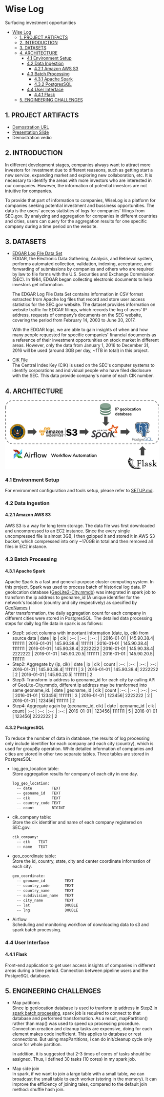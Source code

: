 # Wise Log
Surfacing investment opportunities

<!-- TOC -->

- [Wise Log](#wise-log)
    - [1. PROJECT ARTIFACTS](#1-project-artifacts)
    - [2. INTRODUCTION](#2-introduction)
    - [3. DATASETS](#3-datasets)
    - [4. ARCHITECTURE](#4-architecture)
        - [4.1 Environment Setup](#41-environment-setup)
        - [4.2 Data Ingestion](#42-data-ingestion)
            - [4.2.1 Amazon AWS S3](#421-amazon-aws-s3)
        - [4.3 Batch Processing](#43-batch-processing)
            - [4.3.1 Apache Spark](#431-apache-spark)
            - [4.3.2 PostgresSQL](#432-postgressql)
        - [4.4 User Interface](#44-user-interface)
            - [4.4.1 Flask](#441-flask)
    - [5. ENGINEERING CHALLENGES](#5-engineering-challenges)

<!-- /TOC -->


## 1. PROJECT ARTIFACTS 
* [Demostration URL](wiselog.club)
* [Presentation Slide](bit.ly/wiselog_demo)
* Demostration vedio
  
## 2. INTRODUCTION
In different development stages, companies always want to attract more investors for investment due to different reaseons, such as getting start a new service, expanding market and exploring new collaboration, etc. It is necessary to identify the areas with more investors who are interested in our companies. However, the information of potential investors are not intuitive for companies.      

To provide that part of information to companies, WiseLog is a platform for companies seeking potential investment and bussiness opportunities. The data is the users' access statistics of logs for companies' filings from SEC.gov. By  analyzing and aggregation for companies in different countries and cities, users can query for the aggregation results for one specific company during a time period on the website.

## 3. DATASETS
* [EDGAR Log File Data Set](https://www.sec.gov/dera/data/edgar-log-file-data-set.html)     
  EDGAR, the Electronic Data Gathering, Analysis, and Retrieval system, performs automated collection, validation, indexing, acceptance, and forwarding of submissions by companies and others who are required by law to file forms with the U.S. Securities and Exchange Commission (SEC). In 1984, EDGAR began collecting electronic documents to help investors get information.
  
  The EDGAR Log File Data Set contains information in CSV format extracted from Apache log files that record and store user access statistics for the SEC.gov website. The dataset provides information on website traffic for EDGAR filings, which records the log of users’ IP address, requests of company’s documents on the SEC website, covering the period from February 14, 2003 to June 30, 2017.          

  With the EDGAR logs, we are able to gain insights of when and how many people requested for specific companies' financial documents as a reference of their investment opportunities on stock market in different areas. However, only the data from January 1, 2016 to December 31, 2016 will be used (around 3GB per day, ~1TB in total) in this project.
* [CIK File](https://www.sec.gov/Archives/edgar/cik-lookup-data.txt)    
  The Central Index Key (CIK) is used on the SEC's computer systems to identify corporations and individual people who have filed disclosure with the SEC. This data provide company's name of each CIK number.
## 4. ARCHITECTURE
![Pipeline](./img/workflow.png)
### 4.1 Environment Setup
 For environment configuration and tools setup, please refer to [SETUP.md](./SETUP.md).
### 4.2 Data Ingestion
#### 4.2.1 Amazon AWS S3      
  AWS S3 is a way for long term storage. The data file was first downloaded and uncompressed to an EC2 instance. Since the every single uncompressed file is almost 3GB, I then gzipped it and stored it in AWS S3 bucket, which compressed into only ~170GB in total and then removed all files in EC2 instance. 
### 4.3 Batch Processing
#### 4.3.1 Apache Spark      
  Apache Spark is a fast and general-purpose cluster computing system. In this project, Spark was used to process batch of historical log data. IP geolocation database ([GeoLite2-City.mmdb](https://geolite.maxmind.com/download/geoip/database/GeoLite2-City.tar.gz)) was integrated in spark job to transform the ip address to geoname_id (A unique identifier for the network's location (country and city respectively) as specified by [GeoNames](https://www.geonames.org/).)      
  After transformation, the daily aggregation count for each company in different cities were stored in PostgresSQL.
  The detailed data processing steps for daily log file data in spark is as follows:
  * Step1: select columns with important information (date, ip, cik) from source data
    | date | ip | cik 
    | :--: | :--: | :--: |
    | 2016-01-01 | 145.90.38.4| 1111111
    | 2016-01-01 | 145.90.38.4| 1111111
    | 2016-01-01 | 145.90.38.4| 1111111
    | 2016-01-01 | 145.90.38.4| 2222222
    | 2016-01-01 | 145.90.38.4| 2222222
    | 2016-01-01 | 145.90.20.5| 1111111
    | 2016-01-01 | 145.90.20.5| 1111111
  * Step2: Aggregate by (ip, cik)
    | date | ip | cik | count
    | :--: | :--: | :--: | :--:
    | 2016-01-01 | 145.90.38.4| 1111111 | 3
    | 2016-01-01 | 145.90.38.4| 2222222 | 2
    | 2016-01-01 | 145.90.20.5| 1111111 | 2
  * Step3: Transform ip address to geoname_id for each city by calling API of GeoLite-City.mmdb, different ip address may be tranformed into same geoname_id.
    | date | geoname_id | cik | count
    | :--: | :--: | :--: | :--:
    | 2016-01-01 | 123456| 1111111 | 3
    | 2016-01-01 | 123456| 2222222 | 2
    | 2016-01-01 | 123456| 1111111 | 2
  * Step4: Aggregate again by (geoname_id, cik)
    | date | geoname_id | cik | count
    | :--: | :--: | :--: | :--:
    | 2016-01-01 | 123456| 1111111 | 5
    | 2016-01-01 | 123456| 2222222 | 2
    
#### 4.3.2 PostgresSQL       
  To reduce the number of data in database, the results of log processing only include identifier for each company and each city (country), which is used for groupBy operation. While detailed information of companies and cities are stored in other two separate tables. Three tables are stored in PostgresSQL:    
     
  * log_geo_location table:     
    Store aggregation results for company of each city in one day.
    ```postgresql
    log_geo_location:
      -- date         TEXT
      -- geoname_id   TEXT
      -- cik          TEXT
      -- country_code TEXT
      -- count        BIGINT
    ```
  * cik_company table:      
    Store the cik identifier and name of each company registered on SEC.gov.
    ```postgresql
    cik_company:
      -- cik    TEXT
      -- name   TEXT
    ```
  * geo_coordinate table:       
    Store the id, country, state, city and center coordinate information of each city.
    ```postgresql
    geo_coordinate:
      -- geoname_id         TEXT
      -- country_code       TEXT
      -- country_name       TEXT
      -- subdivision_name   TEXT
      -- city_name          TEXT
      -- lat                DOUBLE
      -- lng                DOUBLE
    ```
* Airflow       
  Scheduling and monitoring workflow of downloading data to s3 and spark batch processing.
### 4.4 User Interface
#### 4.4.1 Flask     
  Front-end application to get user access insights of companies in different areas during a time period. Connection between pipeline users and the PostgreSQL database.
## 5. ENGINEERING CHALLENGES
* Map patitions     
  Since ip geolocation database is used to tranform ip address in [Step2 in spark batch proceesing](#431-apache-spark), spark job is required to connect to that database and performed transformation. As a result, mapPartition() rather than map() was used to speed up processing procedure. Connection creation and cleanup tasks are expensive, doing for each element makes code inefficient. This applies to database or rest connections. But using mapPartitions, i can do init/cleanup cycle only once for whole partition. 

  In addition, it is suggested that 2-3 times of cores of tasks should be assigned. Thus, i defined 30 tasks (10 cores) in my spark job.
* Map side join     
  In spark, if we want to join a large table with a small table, we can broadcast the small table to each worker (storing in the memory). It can improve the efficiency of joining tales, compared to the default join method: shuffle hash join.